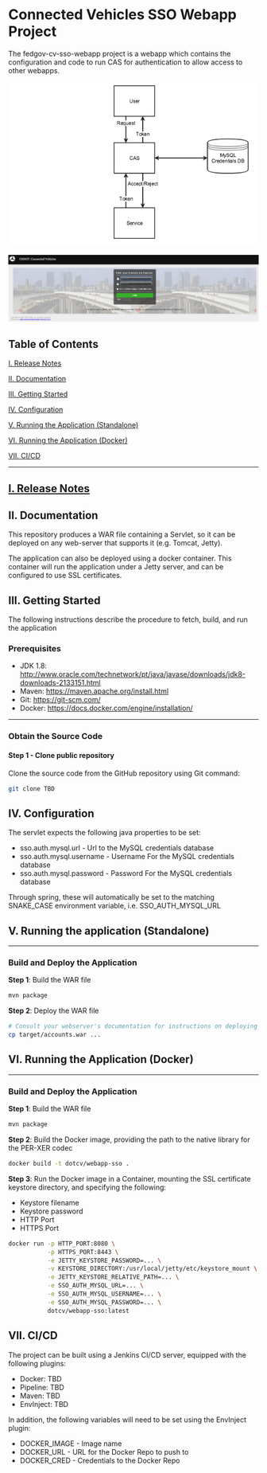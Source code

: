 # Connected Vehicles SSO Webapp Project

The fedgov-cv-sso-webapp project is a webapp which contains the configuration and code to run CAS for authentication to allow access
to other webapps.

![Diagram](doc/images/fedgov-cv-sso-webapp-diagram.png)

![Diagram](doc/images/fedgov-cv-sso-webapp-screenshot.png)

<a name="toc"/>

## Table of Contents

[I. Release Notes](#release-notes)

[II. Documentation](#documentation)

[III. Getting Started](#getting-started)

[IV. Configuration](#configuration)

[V. Running the Application (Standalone)](#running-standalone)

[VI. Running the Application (Docker)](#running-docker)

[VII. CI/CD](#cicd)

---

<a name="release-notes" id="release-notes"/>

## [I. Release Notes](ReleaseNotes.md)

<a name="documentation"/>

## II. Documentation

This repository produces a WAR file containing a Servlet, so it can be deployed on any web-server that supports it (e.g. Tomcat, Jetty).

The application can also be deployed using a docker container. This container will run the application under a Jetty server, and can be configured to use SSL certificates.

<a name="getting-started"/>

## III. Getting Started

The following instructions describe the procedure to fetch, build, and run the application

### Prerequisites
* JDK 1.8: http://www.oracle.com/technetwork/pt/java/javase/downloads/jdk8-downloads-2133151.html
* Maven: https://maven.apache.org/install.html
* Git: https://git-scm.com/
* Docker: https://docs.docker.com/engine/installation/

---
### Obtain the Source Code

#### Step 1 - Clone public repository

Clone the source code from the GitHub repository using Git command:

```bash
git clone TBD
```

<a name="configuration"/>

## IV. Configuration

The servlet expects the following java properties to be set:

* sso.auth.mysql.url - Url to the MySQL credentials database
* sso.auth.mysql.username - Username For the MySQL credentials database
* sso.auth.mysql.password - Password For the MySQL credentials database

Through spring, these will automatically be set to the matching SNAKE_CASE environment variable, i.e. SSO_AUTH_MYSQL_URL 

<a name="running"/>

## V. Running the application (Standalone)

---
### Build and Deploy the Application

**Step 1**: Build the WAR file

```bash
mvn package
```

**Step 2**: Deploy the WAR file

```bash
# Consult your webserver's documentation for instructions on deploying war files 
cp target/accounts.war ... 
```

<a name="running-docker"/>

## VI. Running the Application (Docker)

---
### Build and Deploy the Application

**Step 1**: Build the WAR file

```bash
mvn package
```

**Step 2**: Build the Docker image, providing the path to the native library for the PER-XER codec

```bash
docker build -t dotcv/webapp-sso .
```

**Step 3**: Run the Docker image in a Container, mounting the SSL certificate keystore directory, and specifying the following:
* Keystore filename
* Keystore password
* HTTP Port
* HTTPS Port


```bash
docker run -p HTTP_PORT:8080 \
           -p HTTPS_PORT:8443 \
           -e JETTY_KEYSTORE_PASSWORD=... \
           -v KEYSTORE_DIRECTORY:/usr/local/jetty/etc/keystore_mount \
           -e JETTY_KEYSTORE_RELATIVE_PATH=... \
           -e SSO_AUTH_MYSQL_URL=... \
           -e SSO_AUTH_MYSQL_USERNAME=... \
           -e SSO_AUTH_MYSQL_PASSWORD=... \
           dotcv/webapp-sso:latest
```

<a name="cicd"/>

## VII. CI/CD

The project can be built using a Jenkins CI/CD server, equipped with the following plugins:
* Docker: TBD
* Pipeline: TBD
* Maven: TBD
* EnvInject: TBD

In addition, the following variables will need to be set using the EnvInject plugin:
* DOCKER_IMAGE - Image name
* DOCKER_URL - URL for the Docker Repo to push to
* DOCKER_CRED - Credentials to the Docker Repo

</a>